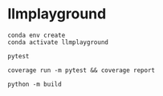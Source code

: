 # llmplayground

```
conda env create
conda activate llmplayground
```

```
pytest
```

```
coverage run -m pytest && coverage report
```

```
python -m build
```
